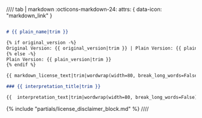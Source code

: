 //// tab | markdown :octicons-markdown-24:
    attrs: { data-icon: "markdown_link" }

```markdown

# {{ plain_name|trim }}

{% if original_version -%}
Original Version: {{ original_version|trim }} | Plain Version: {{ plain_version|trim }}
{% else -%}
Plain Version: {{ plain_version|trim }}
{% endif %}

{{ markdown_license_text|trim|wordwrap(width=80, break_long_words=False) }}

### {{ interpretation_title|trim }}

{{  interpretation_text|trim|wordwrap(width=80, break_long_words=False) }}

```

<p class="license-divider"></p>
{% include "partials/license_disclaimer_block.md" %}
////
